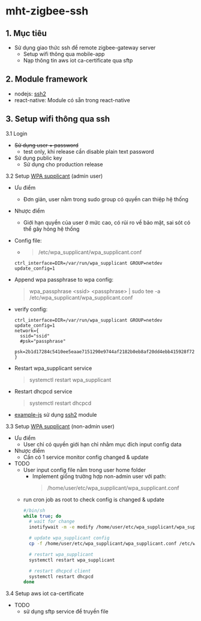 # mht-zigbee-ssh

## 1. Mục tiêu
  * Sử dụng giao thức ssh để remote zigbee-gateway server
    * Setup wifi thông qua mobile-app
    * Nạp thông tin aws iot ca-certificate qua sftp

## 2. Module framework
  * nodejs: [ssh2](https://github.com/mscdex/ssh2)
  * react-native: Module có sẵn trong react-native

## 3. Setup wifi thông qua ssh
  3.1 Login

  * ~~Sử dụng user + password~~
    * test only, khi release cần disable plain text password
  * Sử dụng public key
    * Sử dụng cho production release

3.2 Setup [WPA supplicant](https://wiki.archlinux.org/index.php/WPA_supplicant) (admin user)

* Ưu điểm
  * Đơn giản, user nằm trong sudo group có quyền can thiệp hệ thống
* Nhược điểm
  * Giới hạn quyền của user ở mức cao, có rủi ro về bảo mật, sai sót có thể gây hỏng hệ thống

* Config file:
  * > /etc/wpa_supplicant/wpa_supplicant.conf
  ```
  ctrl_interface=DIR=/var/run/wpa_supplicant GROUP=netdev
  update_config=1
  ```

* Append wpa passphrase to wpa config:
  > wpa_passphrase \<ssid\> \<passphrase\> | sudo tee -a /etc/wpa_supplicant/wpa_supplicant.conf

* verify config:
  ```
  ctrl_interface=DIR=/var/run/wpa_supplicant GROUP=netdev
  update_config=1
  network={
    ssid="ssid"
    #psk="passphrase"
    psk=2b1d17284c5410ee5eaae7151290e9744af2182b0eb8af20dd4ebb415928f726
  }
  ```

* Restart wpa_supplicant service
  > systemctl restart wpa_supplicant
* Restart dhcpcd service
  > systemctl restart dhcpcd

* [example-js](example-js) sử dụng [ssh2](https://github.com/mscdex/ssh2) module

3.3 Setup [WPA supplicant](https://wiki.archlinux.org/index.php/WPA_supplicant) (non-admin user)
  * Ưu điểm
    * User chỉ có quyền giới hạn chỉ nhằm mục đích input config data
  * Nhược điểm
    * Cần có 1 service monitor config changed & update
  * TODO
    * User input config file nằm trong user home folder
      * Implement giống trường hợp non-admin user với path:
        > /home/user/etc/wpa_supplicant/wpa_supplicant.conf
    * run cron job as root to check config is changed & update
      ```sh
      #/bin/sh
      while true; do
        # wait for change
        inotifywait -m -e modify /home/user/etc/wpa_supplicant/wpa_supplicant.conf > /dev/null

        # update wpa_supplicant config
        cp -f /home/user/etc/wpa_supplicant/wpa_supplicant.conf /etc/wpa_supplicant/wpa_supplicant.conf

        # restart wpa_supplicant
        systemctl restart wpa_supplicant

        # restart dhcpcd client
        systemctl restart dhcpcd
      done
      ```

3.4 Setup aws iot ca-certificate
  * TODO
    * sử dụng sftp service để truyền file